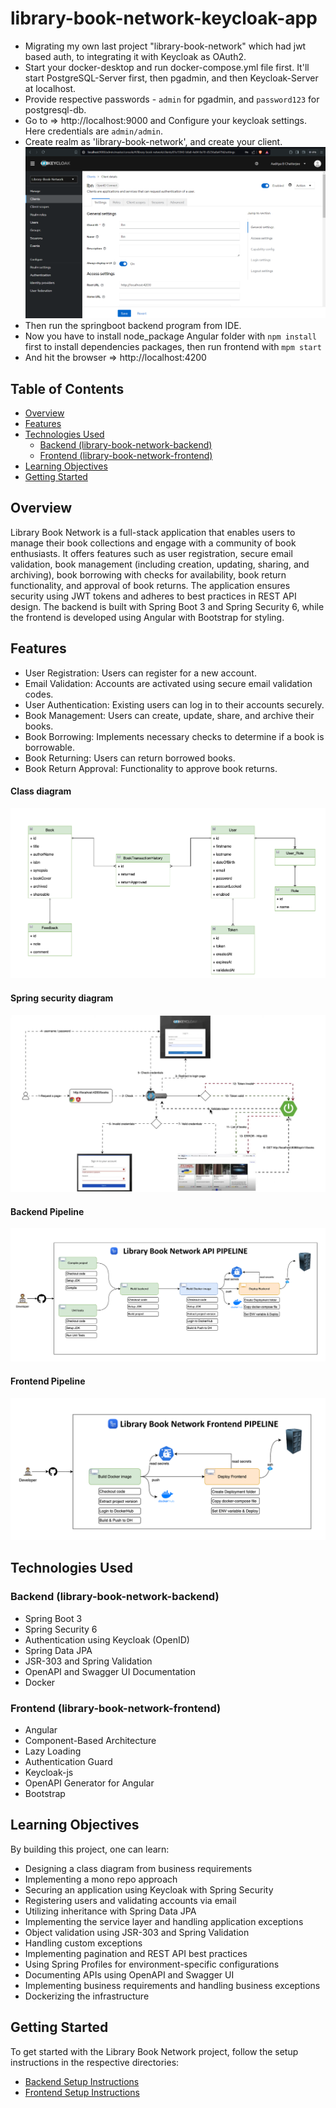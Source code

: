 # library-book-network-keycloak-app

- Migrating my own last project "library-book-network" which had jwt based auth, to integrating it with Keycloak as OAuth2.
- Start your docker-desktop and run docker-compose.yml file first. It'll start PostgreSQL-Server first, then pgadmin, and then Keycloak-Server at localhost.
- Provide respective passwords - `admin` for pgadmin, and `password123` for postgresql-db.
- Go to => http://localhost:9000 and Configure your keycloak settings. Here credentials are `admin/admin`.
- Create realm as 'library-book-network', and create your client.
  ![](https://github.com/AadityaUoHyd/library-book-network-keycloak-app/blob/master/createClient.png)
- Then run the springboot backend program from IDE.
- Now you have to install node_package Angular folder with `npm install` first to install dependencies packages, then run frontend with `mpm start`
- And hit the browser => http://localhost:4200

## Table of Contents

- [Overview](https://github.com/AadityaUoHyd/library-book-network-keycloak-app/tree/master/library-book-network-keycloack-app#overview)
- [Features](https://github.com/AadityaUoHyd/library-book-network-keycloak-app/tree/master/library-book-network-keycloack-app#features)
- [Technologies Used](https://github.com/AadityaUoHyd/library-book-network-keycloak-app/tree/master/library-book-network-keycloack-app#technologies-used)
    - [Backend (library-book-network-backend)](https://github.com/AadityaUoHyd/library-book-network-keycloak-app/tree/master/library-book-network-keycloack-app#library-book-network-backend)
    - [Frontend (library-book-network-frontend)](https://github.com/AadityaUoHyd/library-book-network-keycloak-app/tree/master/library-book-network-keycloack-app#library-book-network-frontend)
- [Learning Objectives](https://github.com/AadityaUoHyd/library-book-network-keycloak-app/tree/master/library-book-network-keycloack-app#learning-objectives)
- [Getting Started](https://github.com/AadityaUoHyd/library-book-network-keycloak-app/tree/master/library-book-network-keycloack-app#getting-started)

## Overview

Library Book Network is a full-stack application that enables users to manage their book collections and engage with a community of book enthusiasts. It offers features such as user registration, secure email validation, book management (including creation, updating, sharing, and archiving), book borrowing with checks for availability, book return functionality, and approval of book returns. The application ensures security using JWT tokens and adheres to best practices in REST API design. The backend is built with Spring Boot 3 and Spring Security 6, while the frontend is developed using Angular with Bootstrap for styling.

## Features

- User Registration: Users can register for a new account.
- Email Validation: Accounts are activated using secure email validation codes.
- User Authentication: Existing users can log in to their accounts securely.
- Book Management: Users can create, update, share, and archive their books.
- Book Borrowing: Implements necessary checks to determine if a book is borrowable.
- Book Returning: Users can return borrowed books.
- Book Return Approval: Functionality to approve book returns.

#### Class diagram
![Class diagram](screenshots/class-diagram.png)

#### Spring security diagram
![Security diagram](screenshots/security.png)

#### Backend Pipeline
![Security diagram](screenshots/be-pipeline.png)

#### Frontend Pipeline
![Security diagram](screenshots/fe-pipeline.png)

## Technologies Used

### Backend (library-book-network-backend)

- Spring Boot 3
- Spring Security 6
- Authentication using Keycloak (OpenID)
- Spring Data JPA
- JSR-303 and Spring Validation
- OpenAPI and Swagger UI Documentation
- Docker

### Frontend (library-book-network-frontend)

- Angular
- Component-Based Architecture
- Lazy Loading
- Authentication Guard
- Keycloak-js
- OpenAPI Generator for Angular
- Bootstrap

## Learning Objectives

By building this project, one can learn:

- Designing a class diagram from business requirements
- Implementing a mono repo approach
- Securing an application using Keycloak with Spring Security
- Registering users and validating accounts via email
- Utilizing inheritance with Spring Data JPA
- Implementing the service layer and handling application exceptions
- Object validation using JSR-303 and Spring Validation
- Handling custom exceptions
- Implementing pagination and REST API best practices
- Using Spring Profiles for environment-specific configurations
- Documenting APIs using OpenAPI and Swagger UI
- Implementing business requirements and handling business exceptions
- Dockerizing the infrastructure

## Getting Started

To get started with the Library Book Network project, follow the setup instructions in the respective directories:

- [Backend Setup Instructions](https://github.com/AadityaUoHyd/library-book-network-keycloak-app/tree/master/library-book-network-keycloack-app/library-book-network-backend#readme)
- [Frontend Setup Instructions](https://github.com/AadityaUoHyd/library-book-network-keycloak-app/tree/master/library-book-network-keycloack-app/library-book-network-frontend#readme)
